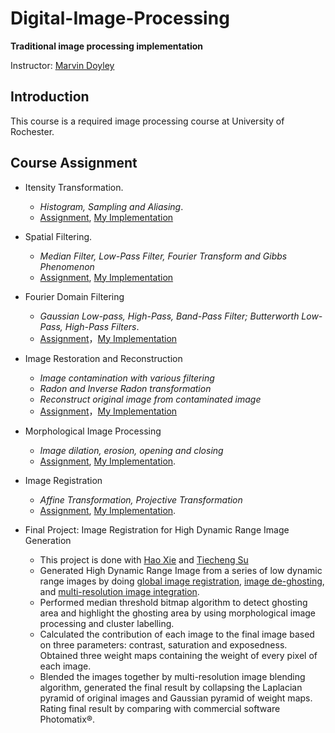 # Digital-Image-Processing

**Traditional image processing implementation** 

Instructor: [Marvin Doyley](http://www.ece.rochester.edu/people/faculty/doyley_marvin/index.html)

## Introduction 
This course is a required image processing course at University of Rochester. 

## Course Assignment

- Itensity Transformation. 
  - *Histogram, Sampling and Aliasing*. 
  - [Assignment](https://github.com/Bato803/Digital-Image-Processing/blob/master/Itensity-Transformation/HW2_Fall2015.pdf), [My Implementation](https://github.com/Bato803/Digital-Image-Processing/blob/master/Itensity-Transformation/HomeWork2.ipynb)
  
- Spatial Filtering. 
  - *Median Filter, Low-Pass Filter, Fourier Transform and Gibbs Phenomenon* 
  - [Assignment](https://github.com/Bato803/Digital-Image-Processing/blob/master/Spatial-Filtering/DIP_HW3.pdf), [My Implementation](https://github.com/Bato803/Digital-Image-Processing/blob/master/Spatial-Filtering/HW3-Spatial%20Domain%20Filtering.ipynb)
  
- Fourier Domain Filtering
  - *Gaussian Low-pass, High-Pass, Band-Pass Filter; Butterworth Low-Pass, High-Pass Filters*. 
  - [Assignment](https://github.com/Bato803/Digital-Image-Processing/blob/master/Fourier-Domain-Filtering/ECE447_Fall2015_HW4.pdf)，[My Implementation](https://github.com/Bato803/Digital-Image-Processing/blob/master/Fourier-Domain-Filtering/HomeWork%204.ipynb)
  
 - Image Restoration and Reconstruction
    - *Image contamination with various filtering*
    - *Radon and Inverse Radon transformation*
    - *Reconstruct original image from contaminated image*
    - [Assignment](https://github.com/Bato803/Digital-Image-Processing/blob/master/Image-Restoration-Reconstruction/ECE447_Fall2015_HW5.pdf)，[My Implementation](https://github.com/Bato803/Digital-Image-Processing/blob/master/Image-Restoration-Reconstruction/HomeWork%205%20.ipynb)

- Morphological Image Processing
  - *Image dilation, erosion, opening and closing*
  - [Assignment](https://github.com/Bato803/Digital-Image-Processing/blob/master/Morphological-Image-Processing/ECE447_Fall2015_HW5(1).pdf), [My Implementation](https://github.com/Bato803/Digital-Image-Processing/blob/master/Morphological-Image-Processing/HomeWork%206.ipynb). 
  
- Image Registration
  - *Affine Transformation, Projective Transformation*
  - [Assignment](https://github.com/Bato803/Digital-Image-Processing/blob/master/Image-Registration/ECE447_Fall2015_HW7.pdf), [My Implementation](https://github.com/Bato803/Digital-Image-Processing/blob/master/Image-Registration/HomeWork%207.ipynb). 

- Final Project: Image Registration for High Dynamic Range Image Generation
  - This project is done with [Hao Xie](https://www.linkedin.com/in/hao-xie/) and [Tiecheng Su](https://tiechengsu.github.io/home/)
  - Generated High Dynamic Range Image from a series of low dynamic range images by doing [global image registration](https://github.com/Bato803/Digital-Image-Processing/blob/master/Final-Project/global_registration.ipynb), [image de-ghosting](https://github.com/Bato803/Digital-Image-Processing/blob/master/Final-Project/Ghost%20Detection-Entropy%20based.ipynb), and [multi-resolution image integration](https://github.com/Bato803/Digital-Image-Processing/blob/master/Final-Project/Histogram-based.ipynb). 
  - Performed median threshold bitmap algorithm to detect ghosting area and highlight the ghosting area by using morphological image processing and cluster labelling.
  - Calculated the contribution of each image to the final image based on three parameters: contrast, saturation and exposedness. Obtained three weight maps containing the weight of every pixel of each image. 
  - Blended the images together by multi-resolution image blending algorithm, generated the final result by collapsing the Laplacian pyramid of original images and Gaussian pyramid of weight maps.  
Rating final result by comparing with commercial software Photomatix®.
  
